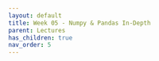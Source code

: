 ```yaml
---
layout: default
title: Week 05 - Numpy & Pandas In-Depth
parent: Lectures
has_children: true
nav_order: 5
---
```

